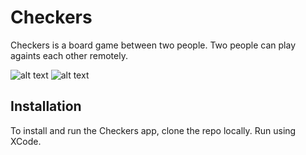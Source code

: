 # Checkers

Checkers is a board game between two people. Two people can play againts each other remotely. 

![alt text](https://github.com/satishboggarapu/CS451_Checkers/blob/master/Readme_images/Name_Valid.png)
![alt text](https://github.com/satishboggarapu/CS451_Checkers/blob/master/Readme_images/GamePlay.png)

## Installation

To install and run the Checkers app, clone the repo locally. Run using XCode.


